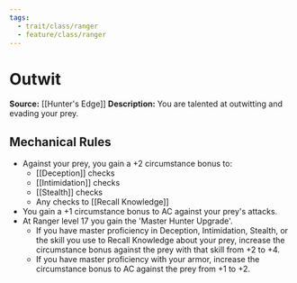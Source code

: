 ```yaml
---
tags:
  - trait/class/ranger
  - feature/class/ranger
---
```

# Outwit

**Source:** [[Hunter's Edge]]
**Description:** You are talented at outwitting and evading your prey. 

## Mechanical Rules

- Against your prey, you gain a +2 circumstance bonus to: 
	- [[Deception]] checks
	- [[Intimidation]] checks
	- [[Stealth]] checks
	- Any checks to [[Recall Knowledge]]
- You gain a +1 circumstance bonus to AC against your prey's attacks.
- At Ranger level 17 you gain the 'Master Hunter Upgrade'. 
	- If you have master proficiency in Deception, Intimidation, Stealth, or the skill you use to Recall Knowledge about your prey, increase the circumstance bonus against the prey with that skill from +2 to +4.
	- If you have master proficiency with your armor, increase the circumstance bonus to AC against the prey from +1 to +2.